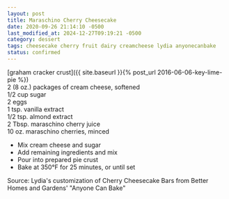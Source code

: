 ```yaml
---
layout: post
title: Maraschino Cherry Cheesecake
date: 2020-09-26 21:14:10 -0500
last_modified_at: 2024-12-27T09:19:21 -0500
category: dessert
tags: cheesecake cherry fruit dairy creamcheese lydia anyonecanbake
status: confirmed
---
```

[graham cracker crust]({{ site.baseurl }}{% post_url 2016-06-06-key-lime-pie %})  
2 (8 oz.) packages of cream cheese, softened  
1/2 cup sugar  
2 eggs  
1 tsp. vanilla extract  
1/2 tsp. almond extract  
2 Tbsp. maraschino cherry juice  
10 oz. maraschino cherries, minced  

* Mix cream cheese and sugar
* Add remaining ingredients and mix
* Pour into prepared pie crust
* Bake at 350°F for 25 minutes, or until set

Source: Lydia's customization of Cherry Cheesecake Bars from Better Homes and
Gardens' "Anyone Can Bake"
